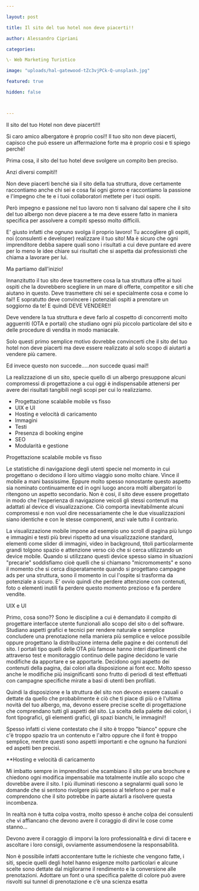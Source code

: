 ```yaml
---

layout: post

title: Il sito del tuo hotel non deve piacerti!!

author: Alessandro Cipriani

categories:

\- Web Marketing Turistico

image: "uploads/hal-gatewood-tZc3vjPCk-Q-unsplash.jpg"

featured: true

hidden: false



---
```


Il sito del tuo Hotel non deve piacerti!!! 

Si caro amico albergatore è proprio cosi!! Il tuo sito non deve piacerti, capisco che può essere un affermazione forte ma è proprio cosi e ti spiego perchè! 

Prima cosa, il sito del tuo hotel deve svolgere un compito ben preciso. 

Anzi diversi compiti!!

Non deve piacerti benché sia il sito della tua struttura, dove certamente raccontiamo anche chi sei e cosa fai ogni giorno e raccontiamo la passione e l'impegno che te e i tuoi collaboratori mettete per i tuoi ospiti.

Però impegno e passione nel tuo lavoro non ti salvano dal sapere che il sito del tuo albergo non deve piacere a te ma deve essere fatto in maniera specifica per assolvere a compiti spesso molto difficili.

E' giusto infatti che ognuno svolga il proprio lavoro! Tu accogliere gli ospiti, noi (consulenti e developer) realizzare il tuo sito! Ma è sicuro che ogni imprenditore debba sapere quali sono i risultati a cui deve puntare ed avere per lo meno le idee chiare sui risultati che si aspetta dai professionisti che chiama a lavorare per lui.

Ma partiamo dall'inizio!

Innanzitutto il tuo sito deve trasmettere cosa la tua struttura offre ai tuoi ospiti che la dovrebbero scegliere in un mare di offerte, competitor e siti che aiutano in questo. Deve trasmettere chi sei e specialmente cosa e come lo fai!! E sopratutto deve convincere i potenziali ospiti a prenotare un soggiorno da te! E quindi DEVE VENDERE!!

Deve vendere la tua struttura e deve farlo al cospetto di concorrenti molto agguerriti (OTA e portali) che studiano ogni più piccolo particolare del sito e delle procedure di vendita in modo maniacale. 

Solo questi primo semplice motivo dovrebbe convincerti che il sito del tuo hotel non deve piacerti ma deve essere realizzato al solo scopo di aiutarti a vendere più camere.

Ed invece questo non succede…..non succede quasi mai!!

La realizzazione di un sito, specie quello di un albergo presuppone alcuni compromessi di progettazione a cui oggi è indispensabile attenersi per avere dei risultati tangibili negli scopi per cui lo realizziamo.

- Progettazione scalabile mobile vs fisso
- UIX e UI
- Hosting e velocità di caricamento
- Immagini
- Testi
- Presenza di booking engine
- SEO
- Modularità e gestione

Progettazione scalabile mobile vs fisso

Le statistiche di navigazione degli utenti specie nel momento in cui progettano o decidono il loro ultimo viaggio sono molto chiare. Vince il mobile a mani bassissime. Eppure molto spesso nonostante questo aspetto sia nominato continuamente ed in ogni luogo ancora molti albergatori lo ritengono un aspetto secondario. Non è cosi, il sito deve essere progettato in modo che l'esperienza di navigazione veicoli gli stessi contenuti ma adattati al device di visualizzazione. Ciò comporta inevitabilmente alcuni compromessi e non vuol dire necessariamente che le due visualizzazioni siano identiche e con le stesse componenti, anzi vale tutto il contrario.

La visualizzazione mobile impone ad esempio uno scroll di pagina più lungo e immagini e testi più brevi rispetto ad una visualizzazione standard, elementi come slider di immagini, video in background, titoli particolarmente grandi tolgono spazio e attenzione verso ciò che si cerca utilizzando un device mobile. Quando si utilizzano questi device spesso siamo in situazioni "precarie" soddisfiamo cioè quelli che si chiamano "micromoments" e sono il momento che si cerca disperatamente quando si progettano campagne ads per una struttura, sono il momento in cui l'ospite si trasforma da potenziale a sicuro. E' ovvio quindi che perdere attenzione con contenuti, foto o elementi inutili fa perdere questo momento prezioso e fa perdere vendite. 

UIX e UI

Primo, cosa sono?? Sono le discipline a cui è demandato il compito di progettare interfacce utente funzionali allo scopo del sito o del software. Studiano aspetti grafici e tecnici per rendere naturale e semplice concludere una prenotazione nella maniera più semplice e veloce possibile oppure progettano la distribuzione interna delle pagine e dei contenuti del sito. I portali tipo quelli delle OTA più famose hanno interi dipartimenti che attraverso test e monitoraggio continuo delle pagine decidono le varie modifiche da apportare e se apportarle. Decidono ogni aspetto dei contenuti della pagina, dai colori alla disposizione ai font ecc. Molto spesso anche le modifiche più insignificanti sono frutto di periodi di test effettuati con campagne specifiche mirate a basi di utenti ben profilati. 

Quindi la disposizione e la struttura del sito non devono essere casuali o dettate da quello che probabilmente è ciò che ti piace di più o è l'ultima novità del tuo albergo, ma, devono essere precise scelte di progettazione che comprendano tutti gli aspetti del sito. La scelta della palette dei colori, i font tipografici, gli elementi grafici, gli spazi bianchi, le immagini!!

Spesso infatti ci viene contestato che il sito è troppo "bianco" oppure che c'è troppo spazio tra un contenuto e l'altro oppure che il font è troppo semplice, mentre questi sono aspetti importanti e che ognuno ha funzioni ed aspetti ben precisi. 

**Hosting e velocità di caricamento



Mi imbatto sempre in imprenditori che scambiano il sito per una brochure e chiedono ogni modifica impensabile ma totalmente inutile allo scopo che dovrebbe avere il sito. I più illuminati riescono a segnalarmi quali sono le domande che si sentono rivolgere più spesso al telefono o per mail e comprendono che il sito potrebbe in parte aiutarli a risolvere questa incombenza.

In realtà non è tutta colpa vostra, molto spesso è anche colpa dei consulenti che vi affiancano che devono avere il coraggio di dirvi le cose come stanno…

Devono avere il coraggio di imporvi la loro professionalità e dirvi di tacere e ascoltare i loro consigli, ovviamente assumendosene la responsabilità.

Non è possibile infatti accontentare tutte le richieste che vengono fatte, i siti, specie quelli degli hotel hanno esigenze molto particolari e alcune scelte sono dettate dal migliorarne il rendimento e la conversione alle prenotazioni. Adottare un font o una specifica palette di colore può avere risvolti sui tunnel di prenotazione e c’è una scienza esatta 